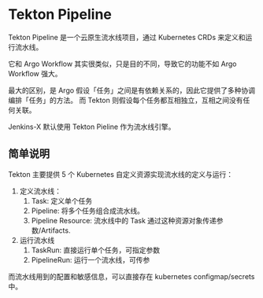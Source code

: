 # Tekton Pipeline

Tekton Pipeline 是一个云原生流水线项目，通过 Kubernetes CRDs 来定义和运行流水线。

它和 Argo Workflow 其实很类似，只是目的不同，导致它的功能不如 Argo Workflow 强大。

最大的区别，是 Argo 假设「任务」之间是有依赖关系的，因此它提供了多种协调编排「任务」的方法。
而 Tekton 则假设每个任务都互相独立，互相之间没有任何关联。

Jenkins-X 默认使用 Tekton Pieline 作为流水线引擎。

## 简单说明

Tekton 主要提供 5 个 Kubernetes 自定义资源实现流水线的定义与运行：

1. 定义流水线：
   1. Task: 定义单个任务
   2. Pipeline: 将多个任务组合成流水线。
   3. Pipeline Resource: 流水线中的 Task 通过这种资源对象传递参数/Artifacts.
2. 运行流水线
   1. TaskRun: 直接运行单个任务，可指定参数
   2. PipelineRun: 运行一个流水线，可传参

而流水线用到的配置和敏感信息，可以直接存在 kubernetes configmap/secrets 中。
